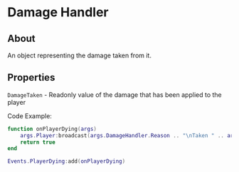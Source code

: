 # Damage Handler

## About
An object representing the damage taken from it.

## Properties
`DamageTaken` - Readonly value of the damage that has been applied to the player<br>

Code Example:

```lua
function onPlayerDying(args)
    args.Player:broadcast(args.DamageHandler.Reason .. "\nTaken " .. args.DamageHandler.Damage .. " damage", 5)
    return true
end

Events.PlayerDying:add(onPlayerDying)
```
